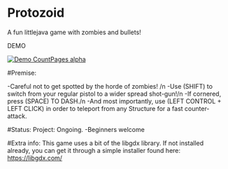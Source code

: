 # Protozoid

A fun littlejava game with zombies and bullets!

DEMO


[![Demo CountPages alpha](https://j.gifs.com/GvPYm8.gif)](https://www.youtube.com/watch?v=ek1j272iAmc)



#Premise:

-Careful not to get spotted by the horde of zombies! /n
-Use (SHIFT) to switch from your regular pistol to a wider spread shot-gun!/n
-If cornered, press (SPACE) TO DASH./n
-And most importantly, use (LEFT CONTROL + LEFT CLICK) in order to teleport from any Structure for a fast counter-attack.

#Status:
Project: Ongoing.
 -Beginners welcome
 
#Extra info:
This game uses a bit of the libgdx library.
If not installed already, you can get it through a simple installer found here:
https://libgdx.com/


